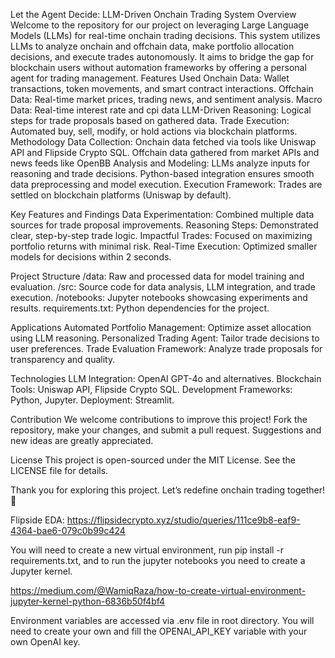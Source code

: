 Let the Agent Decide: LLM-Driven Onchain Trading System
Overview
Welcome to the repository for our project on leveraging Large Language Models (LLMs) for real-time onchain trading decisions. This system utilizes LLMs to analyze onchain and offchain data, make portfolio allocation decisions, and execute trades autonomously. It aims to bridge the gap for blockchain users without automation frameworks by offering a personal agent for trading management.
Features Used
Onchain Data: Wallet transactions, token movements, and smart contract interactions.
Offchain Data: Real-time market prices, trading news, and sentiment analysis.
Macro Data: Real-time interest rate and cpi data
LLM-Driven Reasoning: Logical steps for trade proposals based on gathered data.
Trade Execution: Automated buy, sell, modify, or hold actions via blockchain platforms.
Methodology
Data Collection:
Onchain data fetched via tools like Uniswap API and Flipside Crypto SQL.
Offchain data gathered from market APIs and news feeds like OpenBB
Analysis and Modeling:
LLMs analyze inputs for reasoning and trade decisions.
Python-based integration ensures smooth data preprocessing and model execution.
Execution Framework:
Trades are settled on blockchain platforms (Uniswap by default).













Key Features and Findings
Data Experimentation: Combined multiple data sources for trade proposal improvements.
Reasoning Steps: Demonstrated clear, step-by-step trade logic.
Impactful Trades: Focused on maximizing portfolio returns with minimal risk.
Real-Time Execution: Optimized smaller models for decisions within 2 seconds.

Project Structure
/data: Raw and processed data for model training and evaluation.
/src: Source code for data analysis, LLM integration, and trade execution.
/notebooks: Jupyter notebooks showcasing experiments and results.
requirements.txt: Python dependencies for the project.

Applications
Automated Portfolio Management: Optimize asset allocation using LLM reasoning.
Personalized Trading Agent: Tailor trade decisions to user preferences.
Trade Evaluation Framework: Analyze trade proposals for transparency and quality.

Technologies
LLM Integration: OpenAI GPT-4o and alternatives.
Blockchain Tools: Uniswap API, Flipside Crypto SQL.
Development Frameworks: Python, Jupyter.
Deployment: Streamlit.

Contribution
We welcome contributions to improve this project! Fork the repository, make your changes, and submit a pull request. Suggestions and new ideas are greatly appreciated.

License
This project is open-sourced under the MIT License. See the LICENSE file for details.

Thank you for exploring this project. Let’s redefine onchain trading together! 🚀



Flipside EDA: https://flipsidecrypto.xyz/studio/queries/111ce9b8-eaf9-4364-bae6-079c0b99c424

You will need to create a new virtual environment, run pip install -r requirements.txt, and to run the jupyter notebooks you need to create a Jupyter kernel.

https://medium.com/@WamiqRaza/how-to-create-virtual-environment-jupyter-kernel-python-6836b50f4bf4

Environment variables are accessed via .env file in root directory. You will need to create your own and fill the OPENAI_API_KEY variable with your own OpenAI key.
